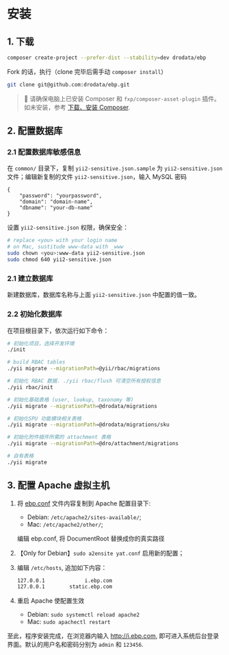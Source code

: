 # 安装

## 1. 下载

```bash
composer create-project --prefer-dist --stability=dev drodata/ebp
```

Fork 的话，执行（clone 完毕后需手动 `composer install`）

```bash
git clone git@github.com:drodata/ebp.git
```

> :bell: 请确保电脑上已安装 Composer 和 `fxp/composer-asset-plugin` 插件。如未安装，参考 [下载、安装 Composer][download-composer].

## 2. 配置数据库

### 2.1 配置数据库敏感信息

在 `common/` 目录下，复制 `yii2-sensitive.json.sample` 为 `yii2-sensitive.json` 文件；编辑新复制的文件 `yii2-sensitive.json`，输入 MySQL 密码
   
```
{
    "password": "yourpassword",
    "domain": "domain-name",
    "dbname": "your-db-name"
}
```

设置 `yii2-sensitive.json` 权限，确保安全：

```bash
# replace <you> with your login name
# on Mac, sustitude www-data with _www
sudo chown <you>:www-data yii2-sensitive.json
sudo chmod 640 yii2-sensitive.json
```

### 2.1 建立数据库

新建数据库，数据库名称与上面 `yii2-sensitive.json` 中配置的值一致。

### 2.2 初始化数据库

在项目根目录下，依次运行如下命令：

```bash
# 初始化项目，选择开发环境
./init

# build RBAC tables
./yii migrate --migrationPath=@yii/rbac/migrations

# 初始化 RBAC 数据. ./yii rbac/flush 可清空所有授权信息
./yii rbac/init

# 初始化基础表格 (user, lookup, taxonomy 等)
./yii migrate --migrationPath=@drodata/migrations

# 初始化SPU 功能模块相关表格
./yii migrate --migrationPath=@drodata/migrations/sku

# 初始化附件插件所需的 attachment 表格
./yii migrate --migrationPath=@dro/attachment/migrations

# 自有表格
./yii migrate
```

## 3. 配置 Apache 虚拟主机

1. 将 [ebp.conf](images/ebp.conf) 文件内容复制到 Apache 配置目录下:

    - Debian: `/etc/apache2/sites-available/`;
    - Mac: `/etc/apache2/other/`;
   
   编辑 ebp.conf, 将 DocumentRoot 替换成你的真实路径
2. 【Only for Debian】`sudo a2ensite yat.conf` 启用新的配置；
3. 编辑 `/etc/hosts`, 追加如下内容：

   ```bash
   127.0.0.1	         i.ebp.com
   127.0.0.1	    static.ebp.com
   ```

4. 重启 Apache 使配置生效

    - Debian: `sudo systemctl reload apache2` 
    - Mac: `sudo apachectl restart` 

至此，程序安装完成，在浏览器内输入 http://i.ebp.com, 即可进入系统后台登录界面。默认的用户名和密码分别为 `admin` 和 `123456`.

[download-composer]: https://github.com/drodata/learning-notes/blob/master/meet/composer/download.md
